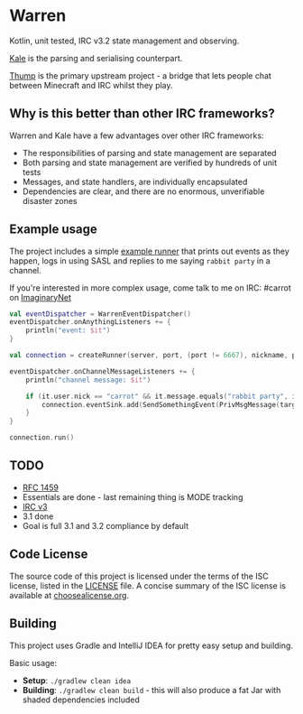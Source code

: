 # Warren

Kotlin, unit tested, IRC v3.2 state management and observing.

[Kale](https://github.com/CarrotCodes/Kale) is the parsing and serialising counterpart.

[Thump](https://github.com/CarrotCodes/Thump) is the primary upstream project - a bridge that lets people chat between Minecraft and IRC whilst they play.

## Why is this better than other IRC frameworks?

Warren and Kale have a few advantages over other IRC frameworks:

* The responsibilities of parsing and state management are separated
* Both parsing and state management are verified by hundreds of unit tests
* Messages, and state handlers, are individually encapsulated
 * Dependencies are clear, and there are no enormous, unverifiable disaster zones

## Example usage

The project includes a simple [example runner](https://github.com/CarrotCodes/Warren/blob/develop/src/main/kotlin/engineer/carrot/warren/warren/WarrenRunner.kt) that prints out events as they happen, logs in using SASL and replies to me saying `rabbit party` in a channel.

If you're interested in more complex usage, come talk to me on IRC: #carrot on [ImaginaryNet](http://imaginarynet.uk/)

```kotlin
val eventDispatcher = WarrenEventDispatcher()
eventDispatcher.onAnythingListeners += {
    println("event: $it")
}

val connection = createRunner(server, port, (port != 6667), nickname, password, mapOf("#botdev" to null), eventDispatcher, fireIncomingLineEvent = true)

eventDispatcher.onChannelMessageListeners += {
    println("channel message: $it")

    if (it.user.nick == "carrot" && it.message.equals("rabbit party", ignoreCase = true)) {
        connection.eventSink.add(SendSomethingEvent(PrivMsgMessage(target = it.channel, message = "🐰🎉"), connection.sink))
    }
}

connection.run()
```

## TODO

* [RFC 1459](https://tools.ietf.org/html/rfc1459)
 * Essentials are done - last remaining thing is MODE tracking
* [IRC v3](http://ircv3.net/irc/)
 * 3.1 done
 * Goal is full 3.1 and 3.2 compliance by default

## Code License
The source code of this project is licensed under the terms of the ISC license, listed in the [LICENSE](LICENSE.md) file. A concise summary of the ISC license is available at [choosealicense.org](http://choosealicense.com/licenses/isc/).

## Building
This project uses Gradle and IntelliJ IDEA for pretty easy setup and building.

Basic usage:
* **Setup**: `./gradlew clean idea`
* **Building**: `./gradlew clean build` - this will also produce a fat Jar with shaded dependencies included
